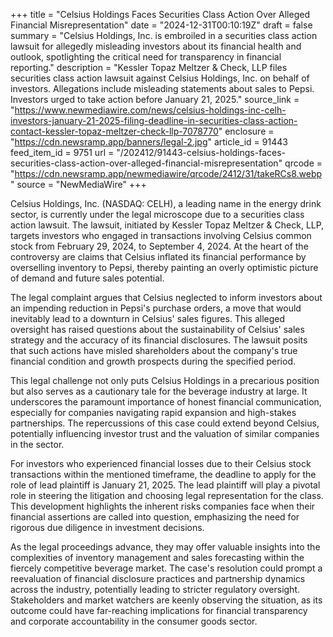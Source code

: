 +++
title = "Celsius Holdings Faces Securities Class Action Over Alleged Financial Misrepresentation"
date = "2024-12-31T00:10:19Z"
draft = false
summary = "Celsius Holdings, Inc. is embroiled in a securities class action lawsuit for allegedly misleading investors about its financial health and outlook, spotlighting the critical need for transparency in financial reporting."
description = "Kessler Topaz Meltzer & Check, LLP files securities class action lawsuit against Celsius Holdings, Inc. on behalf of investors. Allegations include misleading statements about sales to Pepsi. Investors urged to take action before January 21, 2025."
source_link = "https://www.newmediawire.com/news/celsius-holdings-inc-celh-investors-january-21-2025-filing-deadline-in-securities-class-action-contact-kessler-topaz-meltzer-check-llp-7078770"
enclosure = "https://cdn.newsramp.app/banners/legal-2.jpg"
article_id = 91443
feed_item_id = 9751
url = "/202412/91443-celsius-holdings-faces-securities-class-action-over-alleged-financial-misrepresentation"
qrcode = "https://cdn.newsramp.app/newmediawire/qrcode/2412/31/takeRCs8.webp"
source = "NewMediaWire"
+++

<p>Celsius Holdings, Inc. (NASDAQ: CELH), a leading name in the energy drink sector, is currently under the legal microscope due to a securities class action lawsuit. The lawsuit, initiated by Kessler Topaz Meltzer & Check, LLP, targets investors who engaged in transactions involving Celsius common stock from February 29, 2024, to September 4, 2024. At the heart of the controversy are claims that Celsius inflated its financial performance by overselling inventory to Pepsi, thereby painting an overly optimistic picture of demand and future sales potential.</p><p>The legal complaint argues that Celsius neglected to inform investors about an impending reduction in Pepsi's purchase orders, a move that would inevitably lead to a downturn in Celsius' sales figures. This alleged oversight has raised questions about the sustainability of Celsius' sales strategy and the accuracy of its financial disclosures. The lawsuit posits that such actions have misled shareholders about the company's true financial condition and growth prospects during the specified period.</p><p>This legal challenge not only puts Celsius Holdings in a precarious position but also serves as a cautionary tale for the beverage industry at large. It underscores the paramount importance of honest financial communication, especially for companies navigating rapid expansion and high-stakes partnerships. The repercussions of this case could extend beyond Celsius, potentially influencing investor trust and the valuation of similar companies in the sector.</p><p>For investors who experienced financial losses due to their Celsius stock transactions within the mentioned timeframe, the deadline to apply for the role of lead plaintiff is January 21, 2025. The lead plaintiff will play a pivotal role in steering the litigation and choosing legal representation for the class. This development highlights the inherent risks companies face when their financial assertions are called into question, emphasizing the need for rigorous due diligence in investment decisions.</p><p>As the legal proceedings advance, they may offer valuable insights into the complexities of inventory management and sales forecasting within the fiercely competitive beverage market. The case's resolution could prompt a reevaluation of financial disclosure practices and partnership dynamics across the industry, potentially leading to stricter regulatory oversight. Stakeholders and market watchers are keenly observing the situation, as its outcome could have far-reaching implications for financial transparency and corporate accountability in the consumer goods sector.</p>